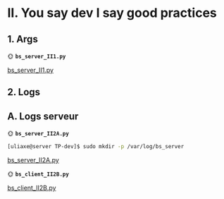 # II. You say dev I say good practices

## 1. Args

🌞 **`bs_server_II1.py`**

[bs_server_II1.py](bs_server_II1.py)

## 2. Logs

## A. Logs serveur

🌞 **`bs_server_II2A.py`**

```bash
[uliaxe@server TP-dev]$ sudo mkdir -p /var/log/bs_server
```

[bs_server_II2A.py](bs_server_II2A.py)

🌞 **`bs_client_II2B.py`**

[bs_client_II2B.py](bs_client_II2B.py)
